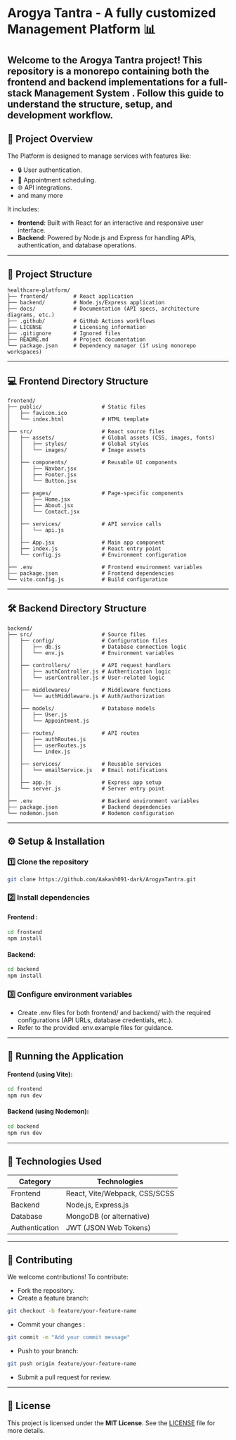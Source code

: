 
# Arogya Tantra - A fully customized Management  Platform 📊

Welcome to the Arogya Tantra project! This repository is a monorepo containing both the frontend and backend implementations for a full-stack Management System . Follow this guide to understand the structure, setup, and development workflow.
---

## 📁 Project Overview ##

The Platform is designed to manage services  with features like:

- 🔒 User authentication.
- 📅 Appointment scheduling.
- 🌐 API integrations.
-  and many more

It includes:

- **frontend**: Built with React for an interactive and            responsive  user interface.
- **Backend**: Powered by Node.js and Express for handling APIs,   authentication, and database operations.

---
## 📂 Project Structure ##

```plaintext
healthcare-platform/
├── frontend/        # React application
├── backend/         # Node.js/Express application
├── docs/            # Documentation (API specs, architecture diagrams, etc.)
├── .github/         # GitHub Actions workflows
├── LICENSE          # Licensing information
├── .gitignore       # Ignored files
├── README.md        # Project documentation
└── package.json     # Dependency manager (if using monorepo workspaces)
```
---

## 💻 Frontend Directory Structure ##
```plaintext
frontend/
├── public/                   # Static files
│   ├── favicon.ico
│   └── index.html            # HTML template
│
├── src/                      # React source files
│   ├── assets/               # Global assets (CSS, images, fonts)
│   │   ├── styles/           # Global styles
│   │   └── images/           # Image assets
│   │
│   ├── components/           # Reusable UI components
│   │   ├── Navbar.jsx
│   │   ├── Footer.jsx
│   │   └── Button.jsx
│   │
│   ├── pages/                # Page-specific components
│   │   ├── Home.jsx
│   │   ├── About.jsx
│   │   └── Contact.jsx
│   │
│   ├── services/             # API service calls
│   │   └── api.js
│   │
│   ├── App.jsx               # Main app component
│   ├── index.js              # React entry point
│   └── config.js             # Environment configuration
│
├── .env                      # Frontend environment variables
├── package.json              # Frontend dependencies
└── vite.config.js            # Build configuration
```
---
## 🛠 Backend Directory Structure ##
```plaintext
backend/
├── src/                      # Source files
│   ├── config/               # Configuration files
│   │   ├── db.js             # Database connection logic
│   │   └── env.js            # Environment variables
│   │
│   ├── controllers/          # API request handlers
│   │   ├── authController.js # Authentication logic
│   │   └── userController.js # User-related logic
│   │
│   ├── middlewares/          # Middleware functions
│   │   └── authMiddleware.js # Auth/authorization
│   │
│   ├── models/               # Database models
│   │   ├── User.js
│   │   └── Appointment.js
│   │
│   ├── routes/               # API routes
│   │   ├── authRoutes.js
│   │   ├── userRoutes.js
│   │   └── index.js
│   │
│   ├── services/             # Reusable services
│   │   └── emailService.js   # Email notifications
│   │
│   ├── app.js                # Express app setup
│   └── server.js             # Server entry point
│
├── .env                      # Backend environment variables
├── package.json              # Backend dependencies
└── nodemon.json              # Nodemon configuration
```
---

## ⚙️ Setup & Installation ##
### 1️⃣ Clone the repository ###

```bash
git clone https://github.com/Aakash091-dark/ArogyaTantra.git

```
### 2️⃣ Install dependencies ###
#### Frontend :
```bash
cd frontend
npm install
 ```
#### Backend:

```bash
cd backend
npm install
 ```
### 3️⃣ Configure environment variables ###
- Create .env files for both frontend/ and backend/ with the required configurations (API URLs, database credentials, etc.).
- Refer to the provided .env.example files for guidance.
---
## 🚀 Running the Application ##
#### **Frontend**  (using Vite): ####
```bash 
cd frontend
npm run dev

```
#### **Backend**  (using Nodemon): ####
```bash
cd backend
npm run dev
```
---
## 🧰 Technologies Used ##
| Category           | Technologies                                                                |
| ----------------- | ------------------------------------------------------------------ |
| Frontend| React, Vite/Webpack, CSS/SCSS |
|Backend  | Node.js, Express.js|
|Database |MongoDB (or alternative)|
|Authentication|JWT (JSON Web Tokens)|


---
## 🤝 Contributing ##
We welcome contributions! To contribute:
-  Fork the repository.
- Create a feature branch:
```bash
git checkout -b feature/your-feature-name
```
- Commit your changes :
``` bash
git commit -m "Add your commit message"
```
- Push to your branch:
``` bash
git push origin feature/your-feature-name
```
- Submit a pull request for review.

---
## 📜 License
This project is licensed under the **MIT License**. See the [LICENSE](LICENSE) file for more details.



